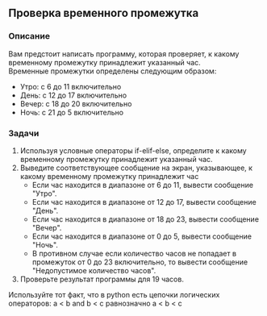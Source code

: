 ## Проверка временного промежутка

### Описание

Вам предстоит написать программу, которая проверяет, к какому временному промежутку принадлежит указанный час.  
Временные промежутки определены следующим образом:
- Утро: с 6 до 11 включительно
- День: с 12 до 17 включительно
- Вечер: с 18 до 20 включительно
- Ночь: с 21 до 5 включительно

### Задачи
1. Используя условные операторы if-elif-else, определите к какому временному промежутку принадлежит указанный час.
2. Выведите соответствующее сообщение на экран, указывающее, к какому временному промежутку принадлежит час
    - Если час находится в диапазоне от 6 до 11, вывести сообщение "Утро".
    - Если час находится в диапазоне от 12 до 17, вывести сообщение "День".
    - Если час находится в диапазоне от 18 до 23, вывести сообщение "Вечер".
    - Если час находится в диапазоне от 0 до 5, вывести сообщение "Ночь".
    - В противном случае если количество часов не попадает в промежуток от 0 до 23 включительно, то вывести сообщение "Недопустимое количество часов".
3. Проверьте результат программы для 19 часов.
<div class="hint">
  Используйте тот факт, что в python есть цепочки логических операторов: a < b and b < c равнозначно a < b < c 
</div>